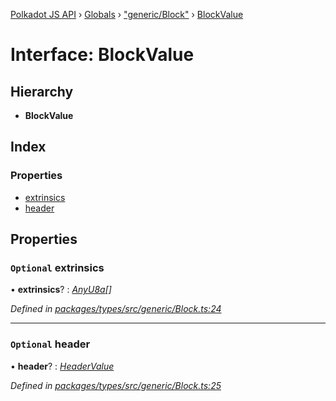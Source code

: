 [Polkadot JS API](../README.md) › [Globals](../globals.md) › ["generic/Block"](../modules/_generic_block_.md) › [BlockValue](_generic_block_.blockvalue.md)

# Interface: BlockValue

## Hierarchy

* **BlockValue**

## Index

### Properties

* [extrinsics](_generic_block_.blockvalue.md#optional-extrinsics)
* [header](_generic_block_.blockvalue.md#optional-header)

## Properties

### `Optional` extrinsics

• **extrinsics**? : *[AnyU8a](../modules/_types_helpers_.md#anyu8a)[]*

*Defined in [packages/types/src/generic/Block.ts:24](https://github.com/polkadot-js/api/blob/6c5ef6ecd/packages/types/src/generic/Block.ts#L24)*

___

### `Optional` header

• **header**? : *[HeaderValue](_generic_block_.headervalue.md)*

*Defined in [packages/types/src/generic/Block.ts:25](https://github.com/polkadot-js/api/blob/6c5ef6ecd/packages/types/src/generic/Block.ts#L25)*
